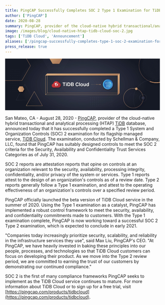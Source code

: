 ```yaml
---
title: PingCAP Successfully Completes SOC 2 Type 1 Examination for TiDB Cloud
author: ['PingCAP']
date: 2020-08-28
summary: PingCAP, provider of the cloud-native hybrid transactional/analytical processing (HTAP) TiDB database, successfully completes an SOC 2 Type 1 examination for TiDB Cloud.
image: /images/blog/cloud-native-htap-tidb-cloud-soc-2.jpg
tags: ['TiDB Cloud', 'Announcement']
aliases: ['/pingcap-successfully-completes-type-1-soc-2-examination-for-tidb-cloud/']
press_release: true
---
```


![Cloud-native, HTAP TiDB Cloud SOC 2](media/cloud-native-htap-tidb-cloud-soc-2.jpg)

San Mateo, CA - August 28, 2020 - [PingCAP](https://pingcap.com/), provider of the cloud-native hybrid transactional and analytical processing (HTAP) [TiDB](https://docs.pingcap.com/tidb/stable/overview) database, announced today that it has successfully completed a Type 1 System and Organization Controls (SOC) 2 examination for its flagship managed service, [TiDB Cloud](https://docs.pingcap.com/tidbcloud/beta/tidb-cloud-intro). The examination, conducted by Schellman & Company, LLC, found that PingCAP has suitably designed controls to meet the SOC 2 criteria for the Security, Availability and Confidentiality Trust Services Categories as of July 31, 2020.

SOC 2 reports are attestation reports that opine on controls at an organization relevant to the security, availability, processing integrity, confidentiality, and/or privacy of the system or services. Type 1 reports attest to the design of an organization's controls as of a review date. Type 2 reports generally follow a Type 1 examination, and attest to the operating effectiveness of an organization's controls over a specified review period.

PingCAP officially launched the beta version of TiDB Cloud service in the summer of 2020. Using the Type 1 examination as a catalyst, PingCAP has implemented a robust control framework to meet the security, availability, and confidentiality commitments made to customers. With the Type 1 examination complete, PingCAP is now working toward a successful SOC 2 Type 2 examination, which is expected to conclude in early 2021.

"Companies today increasingly prioritize security, scalability, and reliability in the infrastructure services they use", said Max Liu, PingCAP's CEO. "At PingCAP, we have heavily invested in baking these principles into our people, processes, and technologies so that TiDB Cloud customers can focus on developing their product. As we move into the Type 2 review period, we are committed to earning the trust of our customers by demonstrating our continued compliance."

SOC 2 is the first of many compliance frameworks PingCAP seeks to implement as the TiDB Cloud service continues to mature. For more information about TiDB Cloud or to sign up for a free trial, visit [https://pingcap.com/products/tidbcloud](https://pingcap.com/products/tidbcloud).
